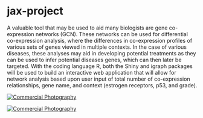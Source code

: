 # jax-project


A valuable tool that may be used to aid many biologists are gene co-expression networks (GCN). These networks can be used for differential co-expression analysis, where the differences in co-expression profiles of various sets of genes viewed in multiple contexts. In the case of various diseases, these analyses may aid in developing potential treatments as they can be used to infer potential diseases genes, which can then later be targeted. With the coding language R, both the Shiny and igraph packages will be used to build an interactive web application that will allow for network analysis based upon user input of total number of co-expression relationships, gene name, and context (estrogen receptors, p53, and grade).

<a href="http://www.freeimagehosting.net/commercial-photography/"><img src="https://i.imgur.com/m7FRUmS.png" alt="Commercial Photography"></a>

<a href="http://www.freeimagehosting.net/commercial-photography/"><img src="https://i.imgur.com/h3p96t7.png" alt="Commercial Photography"></a>
